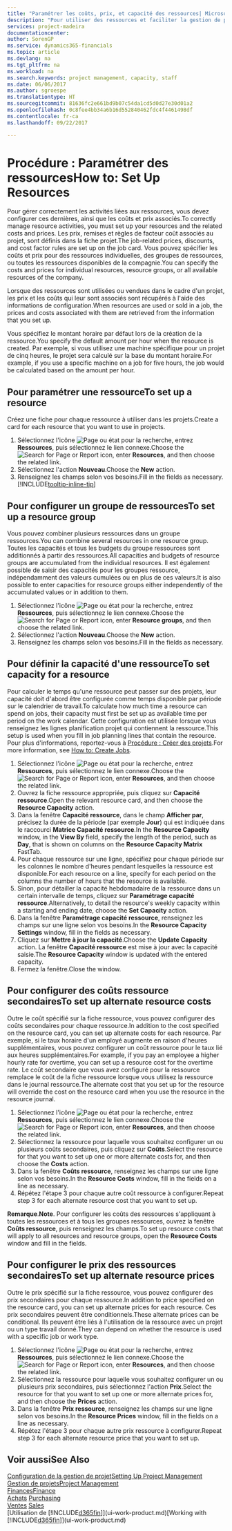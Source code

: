 ```yaml
---
title: "Paramétrer les coûts, prix, et capacité des ressources| Microsoft Docs"
description: "Pour utiliser des ressources et faciliter la gestion de projets, vous spécifiez les coûts et les prix des différents ressources ou groupes de ressources, et définissez la capacité ressource."
services: project-madeira
documentationcenter: 
author: SorenGP
ms.service: dynamics365-financials
ms.topic: article
ms.devlang: na
ms.tgt_pltfrm: na
ms.workload: na
ms.search.keywords: project management, capacity, staff
ms.date: 06/06/2017
ms.author: sgroespe
ms.translationtype: HT
ms.sourcegitcommit: 81636fc2e661bd9b07c54da1cd5d0d27e30d01a2
ms.openlocfilehash: 0c8fee4bb34a6b16d552840462fdc4f4461498df
ms.contentlocale: fr-ca
ms.lasthandoff: 09/22/2017

---
```

# <a name="how-to-set-up-resources"></a><span data-ttu-id="c38fc-103">Procédure : Paramétrer des ressources</span><span class="sxs-lookup"><span data-stu-id="c38fc-103">How to: Set Up Resources</span></span>
<span data-ttu-id="c38fc-104">Pour gérer correctement les activités liées aux ressources, vous devez configurer ces dernières, ainsi que les coûts et prix associés.</span><span class="sxs-lookup"><span data-stu-id="c38fc-104">To correctly manage resource activities, you must set up your resources and the related costs and prices.</span></span> <span data-ttu-id="c38fc-105">Les prix, remises et règles de facteur coût associés au projet, sont définis dans la fiche projet.</span><span class="sxs-lookup"><span data-stu-id="c38fc-105">The job-related prices, discounts, and cost factor rules are set up on the job card.</span></span> <span data-ttu-id="c38fc-106">Vous pouvez spécifier les coûts et prix pour des ressources individuelles, des groupes de ressources, ou toutes les ressources disponibles de la compagnie.</span><span class="sxs-lookup"><span data-stu-id="c38fc-106">You can specify the costs and prices for individual resources, resource groups, or all available resources of the company.</span></span>

<span data-ttu-id="c38fc-107">Lorsque des ressources sont utilisées ou vendues dans le cadre d'un projet, les prix et les coûts qui leur sont associés sont récupérés à l'aide des informations de configuration.</span><span class="sxs-lookup"><span data-stu-id="c38fc-107">When resources are used or sold in a job, the prices and costs associated with them are retrieved from the information that you set up.</span></span>

<span data-ttu-id="c38fc-108">Vous spécifiez le montant horaire par défaut lors de la création de la ressource.</span><span class="sxs-lookup"><span data-stu-id="c38fc-108">You specify the default amount per hour when the resource is created.</span></span> <span data-ttu-id="c38fc-109">Par exemple, si vous utilisez une machine spécifique pour un projet de cinq heures, le projet sera calculé sur la base du montant horaire.</span><span class="sxs-lookup"><span data-stu-id="c38fc-109">For example, if you use a specific machine on a job for five hours, the job would be calculated based on the amount per hour.</span></span>

## <a name="to-set-up-a-resource"></a><span data-ttu-id="c38fc-110">Pour paramétrer une ressource</span><span class="sxs-lookup"><span data-stu-id="c38fc-110">To set up a resource</span></span>
<span data-ttu-id="c38fc-111">Créez une fiche pour chaque ressource à utiliser dans les projets.</span><span class="sxs-lookup"><span data-stu-id="c38fc-111">Create a card for each resource that you want to use in projects.</span></span>

1. <span data-ttu-id="c38fc-112">Sélectionnez l'icône ![Page ou état pour la recherche](media/ui-search/search_small.png "icône Page ou état pour la recherche"), entrez **Ressources**, puis sélectionnez le lien connexe.</span><span class="sxs-lookup"><span data-stu-id="c38fc-112">Choose the ![Search for Page or Report](media/ui-search/search_small.png "Search for Page or Report icon") icon, enter **Resources**, and then choose the related link.</span></span>
2. <span data-ttu-id="c38fc-113">Sélectionnez l'action **Nouveau**.</span><span class="sxs-lookup"><span data-stu-id="c38fc-113">Choose the **New** action.</span></span>
3. <span data-ttu-id="c38fc-114">Renseignez les champs selon vos besoins.</span><span class="sxs-lookup"><span data-stu-id="c38fc-114">Fill in the fields as necessary.</span></span> [!INCLUDE[tooltip-inline-tip](includes/tooltip-inline-tip_md.md)]  

## <a name="to-set-up-a-resource-group"></a><span data-ttu-id="c38fc-115">Pour configurer un groupe de ressources</span><span class="sxs-lookup"><span data-stu-id="c38fc-115">To set up a resource group</span></span>
<span data-ttu-id="c38fc-116">Vous pouvez combiner plusieurs ressources dans un groupe ressources.</span><span class="sxs-lookup"><span data-stu-id="c38fc-116">You can combine several resources in one resource group.</span></span> <span data-ttu-id="c38fc-117">Toutes les capacités et tous les budgets du groupe ressources sont additionnés à partir des ressources.</span><span class="sxs-lookup"><span data-stu-id="c38fc-117">All capacities and budgets of resource groups are accumulated from the individual resources.</span></span> <span data-ttu-id="c38fc-118">Il est également possible de saisir des capacités pour les groupes ressource, indépendamment des valeurs cumulées ou en plus de ces valeurs.</span><span class="sxs-lookup"><span data-stu-id="c38fc-118">It is also possible to enter capacities for resource groups either independently of the accumulated values or in addition to them.</span></span>

1. <span data-ttu-id="c38fc-119">Sélectionnez l'icône ![Page ou état pour la recherche](media/ui-search/search_small.png "icône Page ou état pour la recherche"), entrez **Ressources**, puis sélectionnez le lien connexe.</span><span class="sxs-lookup"><span data-stu-id="c38fc-119">Choose the ![Search for Page or Report](media/ui-search/search_small.png "Search for Page or Report icon") icon, enter **Resource groups**, and then choose the related link.</span></span>
2. <span data-ttu-id="c38fc-120">Sélectionnez l'action **Nouveau**.</span><span class="sxs-lookup"><span data-stu-id="c38fc-120">Choose the **New** action.</span></span>
3. <span data-ttu-id="c38fc-121">Renseignez les champs selon vos besoins.</span><span class="sxs-lookup"><span data-stu-id="c38fc-121">Fill in the fields as necessary.</span></span>

## <a name="to-set-capacity-for-a-resource"></a><span data-ttu-id="c38fc-122">Pour définir la capacité d'une ressource</span><span class="sxs-lookup"><span data-stu-id="c38fc-122">To set capacity for a resource</span></span>
<span data-ttu-id="c38fc-123">Pour calculer le temps qu'une ressource peut passer sur des projets, leur capacité doit d'abord être configurée comme temps disponible par période sur le calendrier de travail.</span><span class="sxs-lookup"><span data-stu-id="c38fc-123">To calculate how much time a resource can spend on jobs, their capacity must first be set up as available time per period on the work calendar.</span></span> <span data-ttu-id="c38fc-124">Cette configuration est utilisée lorsque vous renseignez les lignes planification projet qui contiennent la ressource.</span><span class="sxs-lookup"><span data-stu-id="c38fc-124">This setup is used when you fill in job planning lines that contain the resource.</span></span> <span data-ttu-id="c38fc-125">Pour plus d'informations, reportez-vous à [Procédure : Créer des projets](projects-how-create-jobs.md).</span><span class="sxs-lookup"><span data-stu-id="c38fc-125">For more information, see [How to: Create Jobs](projects-how-create-jobs.md).</span></span>

1. <span data-ttu-id="c38fc-126">Sélectionnez l'icône ![Page ou état pour la recherche](media/ui-search/search_small.png "icône Page ou état pour la recherche"), entrez **Ressources**, puis sélectionnez le lien connexe.</span><span class="sxs-lookup"><span data-stu-id="c38fc-126">Choose the ![Search for Page or Report](media/ui-search/search_small.png "Search for Page or Report icon") icon, enter **Resources**, and then choose the related link.</span></span>
2. <span data-ttu-id="c38fc-127">Ouvrez la fiche ressource appropriée, puis cliquez sur **Capacité ressource**.</span><span class="sxs-lookup"><span data-stu-id="c38fc-127">Open the relevant resource card, and then choose the **Resource Capacity** action.</span></span>
3. <span data-ttu-id="c38fc-128">Dans la fenêtre **Capacité ressource**, dans le champ **Afficher par**, précisez la durée de la période (par exemple **Jour**) qui est indiquée dans le raccourci **Matrice Capacité ressource**.</span><span class="sxs-lookup"><span data-stu-id="c38fc-128">In the **Resource Capacity** window, in the **View By** field, specify the length of the period, such as **Day**, that is shown on columns on the **Resource Capacity Matrix** FastTab.</span></span>
4. <span data-ttu-id="c38fc-129">Pour chaque ressource sur une ligne, spécifiez pour chaque période sur les colonnes le nombre d'heures pendant lesquelles la ressource est disponible.</span><span class="sxs-lookup"><span data-stu-id="c38fc-129">For each resource on a line, specify for each period on the columns the number of hours that the resource is available.</span></span>
5. <span data-ttu-id="c38fc-130">Sinon, pour détailler la capacité hebdomadaire de la ressource dans un certain intervalle de temps, cliquez sur **Paramétrage capacité ressource**.</span><span class="sxs-lookup"><span data-stu-id="c38fc-130">Alternatively, to detail the resource's weekly capacity within a starting and ending date, choose the **Set Capacity** action.</span></span>
6. <span data-ttu-id="c38fc-131">Dans la fenêtre **Paramétrage capacité ressource**, renseignez les champs sur une ligne selon vos besoins.</span><span class="sxs-lookup"><span data-stu-id="c38fc-131">In the **Resource Capacity Settings** window, fill in the fields as necessary.</span></span>
7. <span data-ttu-id="c38fc-132">Cliquez sur **Mettre à jour la capacité**.</span><span class="sxs-lookup"><span data-stu-id="c38fc-132">Choose the **Update Capacity** action.</span></span> <span data-ttu-id="c38fc-133">La fenêtre **Capacité ressource** est mise à jour avec la capacité saisie.</span><span class="sxs-lookup"><span data-stu-id="c38fc-133">The **Resource Capacity** window is updated with the entered capacity.</span></span>
8. <span data-ttu-id="c38fc-134">Fermez la fenêtre.</span><span class="sxs-lookup"><span data-stu-id="c38fc-134">Close the window.</span></span>

## <a name="to-set-up-alternate-resource-costs"></a><span data-ttu-id="c38fc-135">Pour configurer des coûts ressource secondaires</span><span class="sxs-lookup"><span data-stu-id="c38fc-135">To set up alternate resource costs</span></span>
<span data-ttu-id="c38fc-136">Outre le coût spécifié sur la fiche ressource, vous pouvez configurer des coûts secondaires pour chaque ressource.</span><span class="sxs-lookup"><span data-stu-id="c38fc-136">In addition to the cost specified on the resource card, you can set up alternate costs for each resource.</span></span> <span data-ttu-id="c38fc-137">Par exemple, si le taux horaire d'un employé augmente en raison d'heures supplémentaires, vous pouvez configurer un coût ressource pour le taux lié aux heures supplémentaires.</span><span class="sxs-lookup"><span data-stu-id="c38fc-137">For example, if you pay an employee a higher hourly rate for overtime, you can set up a resource cost for the overtime rate.</span></span> <span data-ttu-id="c38fc-138">Le coût secondaire que vous avez configuré pour la ressource remplace le coût de la fiche ressource lorsque vous utilisez la ressource dans le journal ressource.</span><span class="sxs-lookup"><span data-stu-id="c38fc-138">The alternate cost that you set up for the resource will override the cost on the resource card when you use the resource in the resource journal.</span></span>

1. <span data-ttu-id="c38fc-139">Sélectionnez l'icône ![Page ou état pour la recherche](media/ui-search/search_small.png "icône Page ou état pour la recherche"), entrez **Ressources**, puis sélectionnez le lien connexe.</span><span class="sxs-lookup"><span data-stu-id="c38fc-139">Choose the ![Search for Page or Report](media/ui-search/search_small.png "Search for Page or Report icon") icon, enter **Resources**, and then choose the related link.</span></span>  
2. <span data-ttu-id="c38fc-140">Sélectionnez la ressource pour laquelle vous souhaitez configurer un ou plusieurs coûts secondaires, puis cliquez sur **Coûts**.</span><span class="sxs-lookup"><span data-stu-id="c38fc-140">Select the resource for that you want to set up one or more alternate costs for, and then choose the **Costs** action.</span></span>  
3. <span data-ttu-id="c38fc-141">Dans la fenêtre **Coûts ressource**, renseignez les champs sur une ligne selon vos besoins.</span><span class="sxs-lookup"><span data-stu-id="c38fc-141">In the **Resource Costs** window, fill in the fields on a line as necessary.</span></span>  
4. <span data-ttu-id="c38fc-142">Répétez l'étape 3 pour chaque autre coût ressource à configurer.</span><span class="sxs-lookup"><span data-stu-id="c38fc-142">Repeat step 3 for each alternate resource cost that you want to set up.</span></span>

<span data-ttu-id="c38fc-143">**Remarque**.</span><span class="sxs-lookup"><span data-stu-id="c38fc-143">**Note**.</span></span> <span data-ttu-id="c38fc-144">Pour configurer les coûts des ressources s'appliquant à toutes les ressources et à tous les groupes ressources, ouvrez la fenêtre **Coûts ressource**, puis renseignez les champs.</span><span class="sxs-lookup"><span data-stu-id="c38fc-144">To set up resource costs that will apply to all resources and resource groups, open the **Resource Costs** window and fill in the fields.</span></span>

## <a name="to-set-up-alternate-resource-prices"></a><span data-ttu-id="c38fc-145">Pour configurer le prix des ressources secondaires</span><span class="sxs-lookup"><span data-stu-id="c38fc-145">To set up alternate resource prices</span></span>
<span data-ttu-id="c38fc-146">Outre le prix spécifié sur la fiche ressource, vous pouvez configurer des prix secondaires pour chaque ressource.</span><span class="sxs-lookup"><span data-stu-id="c38fc-146">In addition to price specified on the resource card, you can set up alternate prices for each resource.</span></span> <span data-ttu-id="c38fc-147">Ces prix secondaires peuvent être conditionnels.</span><span class="sxs-lookup"><span data-stu-id="c38fc-147">These alternate prices can be conditional.</span></span> <span data-ttu-id="c38fc-148">Ils peuvent être liés à l'utilisation de la ressource avec un projet ou un type travail donné.</span><span class="sxs-lookup"><span data-stu-id="c38fc-148">They can depend on whether the resource is used with a specific job or work type.</span></span>

1. <span data-ttu-id="c38fc-149">Sélectionnez l'icône ![Page ou état pour la recherche](media/ui-search/search_small.png "icône Page ou état pour la recherche"), entrez **Ressources**, puis sélectionnez le lien connexe.</span><span class="sxs-lookup"><span data-stu-id="c38fc-149">Choose the ![Search for Page or Report](media/ui-search/search_small.png "Search for Page or Report icon") icon, enter **Resources**, and then choose the related link.</span></span>
2. <span data-ttu-id="c38fc-150">Sélectionnez la ressource pour laquelle vous souhaitez configurer un ou plusieurs prix secondaires, puis sélectionnez l'action **Prix**.</span><span class="sxs-lookup"><span data-stu-id="c38fc-150">Select the resource for that you want to set up one or more alternate prices for, and then choose the **Prices** action.</span></span>
3. <span data-ttu-id="c38fc-151">Dans la fenêtre **Prix ressource**, renseignez les champs sur une ligne selon vos besoins.</span><span class="sxs-lookup"><span data-stu-id="c38fc-151">In the **Resource Prices** window, fill in the fields on a line as necessary.</span></span>
4. <span data-ttu-id="c38fc-152">Répétez l'étape 3 pour chaque autre prix ressource à configurer.</span><span class="sxs-lookup"><span data-stu-id="c38fc-152">Repeat step 3 for each alternate resource price that you want to set up.</span></span>

## <a name="see-also"></a><span data-ttu-id="c38fc-153">Voir aussi</span><span class="sxs-lookup"><span data-stu-id="c38fc-153">See Also</span></span>
[<span data-ttu-id="c38fc-154">Configuration de la gestion de projet</span><span class="sxs-lookup"><span data-stu-id="c38fc-154">Setting Up Project Management</span></span>](projects-setup-projects.md)  
[<span data-ttu-id="c38fc-155">Gestion de projets</span><span class="sxs-lookup"><span data-stu-id="c38fc-155">Project Management</span></span>](projects-manage-projects.md)  
[<span data-ttu-id="c38fc-156">Finances</span><span class="sxs-lookup"><span data-stu-id="c38fc-156">Finance</span></span>](finance.md)  
<span data-ttu-id="c38fc-157">[Achats](purchasing-manage-purchasing.md)       </span><span class="sxs-lookup"><span data-stu-id="c38fc-157">[Purchasing](purchasing-manage-purchasing.md)       </span></span>  
<span data-ttu-id="c38fc-158">[Ventes](sales-manage-sales.md)    </span><span class="sxs-lookup"><span data-stu-id="c38fc-158">[Sales](sales-manage-sales.md)    </span></span>  
<span data-ttu-id="c38fc-159">[Utilisation de [!INCLUDE[d365fin](includes/d365fin_md.md)]](ui-work-product.md)</span><span class="sxs-lookup"><span data-stu-id="c38fc-159">[Working with [!INCLUDE[d365fin](includes/d365fin_md.md)]](ui-work-product.md)</span></span>  

